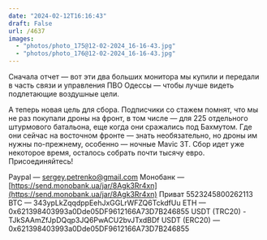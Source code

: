 ```yaml
---
date: "2024-02-12T16:16:43"
draft: False
url: /4637
images:
  - "photos/photo_175@12-02-2024_16-16-43.jpg"
  - "photos/photo_176@12-02-2024_16-16-43.jpg"
---
```


Сначала отчет — вот эти два больших монитора мы купили и передали в часть связи и управления ПВО Одессы — чтобы лучше видеть подлетающие воздушные цели.

А теперь новая цель для сбора. Подписчики со стажем помнят, что мы не раз покупали дроны на фронт, в том числе — для 225 отдельного штурмового батальона, еще когда они сражались под Бахмутом. Где они сейчас на восточном фронте — знать необязательно, но дроны им нужны по-прежнему, особенно — ночные Mavic 3T. Сбор идет уже некоторое время, осталось собрать почти тысячу евро. Присоединяйтесь!

Paypal — sergey.petrenko@gmail.com
Монобанк — [https://send.monobank.ua/jar/8Agk3Rr4xn](https://send.monobank.ua/jar/8Agk3Rr4xn)
Приват 5523245800262113
BTC — 343ypLkZqqdppEehJxGGLrWFZQ6TckdfUu
ETH — 0x621398403993a0Dde05DF9612166A73D7B246855
USDT (TRC20) - TJkSAAmZfJpDQqp3JQ6PwACU2bvJTxdBDf
USDT (ERC20) — 0x621398403993a0Dde05DF9612166A73D7B246855
